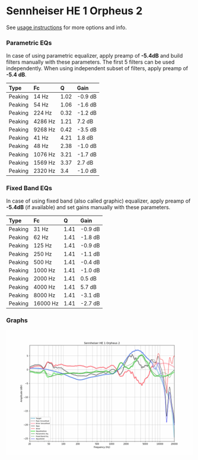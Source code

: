 # Sennheiser HE 1 Orpheus 2
See [usage instructions](https://github.com/jaakkopasanen/AutoEq#usage) for more options and info.

### Parametric EQs
In case of using parametric equalizer, apply preamp of **-5.4dB** and build filters manually
with these parameters. The first 5 filters can be used independently.
When using independent subset of filters, apply preamp of **-5.4 dB**.

| Type    | Fc      |    Q | Gain    |
|:--------|:--------|:-----|:--------|
| Peaking | 14 Hz   | 1.02 | -0.9 dB |
| Peaking | 54 Hz   | 1.06 | -1.6 dB |
| Peaking | 224 Hz  | 0.32 | -1.2 dB |
| Peaking | 4286 Hz | 1.21 | 7.2 dB  |
| Peaking | 9268 Hz | 0.42 | -3.5 dB |
| Peaking | 41 Hz   | 4.21 | 1.8 dB  |
| Peaking | 48 Hz   | 2.38 | -1.0 dB |
| Peaking | 1076 Hz | 3.21 | -1.7 dB |
| Peaking | 1569 Hz | 3.37 | 2.7 dB  |
| Peaking | 2320 Hz | 3.4  | -1.0 dB |

### Fixed Band EQs
In case of using fixed band (also called graphic) equalizer, apply preamp of **-5.4dB**
(if available) and set gains manually with these parameters.

| Type    | Fc       |    Q | Gain    |
|:--------|:---------|:-----|:--------|
| Peaking | 31 Hz    | 1.41 | -0.9 dB |
| Peaking | 62 Hz    | 1.41 | -1.8 dB |
| Peaking | 125 Hz   | 1.41 | -0.9 dB |
| Peaking | 250 Hz   | 1.41 | -1.1 dB |
| Peaking | 500 Hz   | 1.41 | -0.4 dB |
| Peaking | 1000 Hz  | 1.41 | -1.0 dB |
| Peaking | 2000 Hz  | 1.41 | 0.5 dB  |
| Peaking | 4000 Hz  | 1.41 | 5.7 dB  |
| Peaking | 8000 Hz  | 1.41 | -3.1 dB |
| Peaking | 16000 Hz | 1.41 | -2.7 dB |

### Graphs
![](./Sennheiser%20HE%201%20Orpheus%202.png)